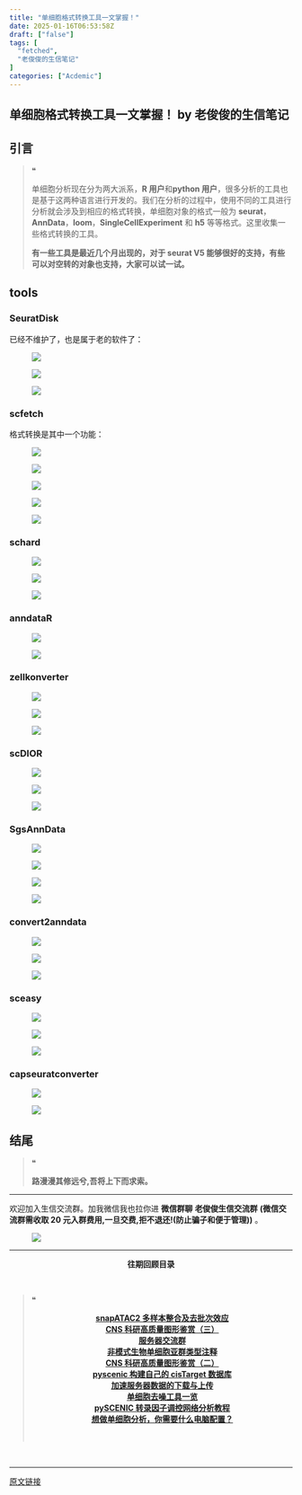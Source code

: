 ```yaml
---
title: "单细胞格式转换工具一文掌握！"
date: 2025-01-16T06:53:58Z
draft: ["false"]
tags: [
  "fetched",
  "老俊俊的生信笔记"
]
categories: ["Acdemic"]
---
```

单细胞格式转换工具一文掌握！ by 老俊俊的生信笔记
------
<div><section data-tool="mdnice编辑器" data-website="https://www.mdnice.com"><section><mp-common-profile data-pluginname="mpprofile" data-id="MzkyMTI1MTYxNA==" data-headimg="http://mmbiz.qpic.cn/sz_mmbiz_png/G5jjcE4usezgsqIGqjITSMggCTSoViaYeoKe2xoZr1IIvNJoztibQxibYHLDDoiabwAc6Ggws3Tvdo8EPss2nLgaVQ/0?wx_fmt=png" data-nickname="老俊俊的生信笔记" data-alias="JunJunLab" data-signature="老俊俊的生信技能和知识分享,我不是巨人,但你可以站在我的肩膀上更进一步!" data-from="0" data-is_biz_ban="0" data-service_type="1"></mp-common-profile></section></section><section><mp-common-clmusic data-pluginname="insertaudio" type="1" music_name="IF%20YOU" albumurl="http://wx.y.gtimg.cn/music/photo_new/T002R500x500M000001xpUdt2jEjWu_1.jpg" singer="BIGBANG" duration="264000" username="" music_source="1" is_vip="1" listenid="78221540420821920"></mp-common-clmusic></section><section data-tool="mdnice编辑器" data-website="https://www.mdnice.com"><h2 data-tool="mdnice编辑器"><span></span><span>引言</span><span></span></h2><blockquote data-tool="mdnice编辑器"><span>❝</span><p>单细胞分析现在分为两大派系，<strong>R 用户</strong>和<strong>python 用户</strong>，很多分析的工具也是基于这两种语言进行开发的。我们在分析的过程中，使用不同的工具进行分析就会涉及到相应的格式转换，单细胞对象的格式一般为 <strong>seurat</strong>，<strong>AnnData</strong>，<strong>loom</strong>，<strong>SingleCellExperiment</strong> 和 <strong>h5</strong> 等等格式。这里收集一些格式转换的工具。</p><p><strong>有一些工具是最近几个月出现的，对于 seurat V5 能够很好的支持，有些可以对空转的对象也支持，大家可以试一试。</strong></p></blockquote><h2 data-tool="mdnice编辑器"><span></span><span>tools</span><span></span></h2><h3 data-tool="mdnice编辑器"><span></span><span><strong>SeuratDisk</strong></span><span></span></h3><p data-tool="mdnice编辑器">已经不维护了，也是属于老的软件了：</p><figure data-tool="mdnice编辑器"><img data-imgfileid="100033002" data-ratio="0.4750733137829912" data-src="https://mmbiz.qpic.cn/sz_mmbiz_png/G5jjcE4usex7pyX21MIQ7gSQvg8oe0bFC89JBmagbhv9UMc13LA7xtW2r2wxHZSofGBd4DIdicbV8thQmxXGHYQ/640?wx_fmt=png&amp;from=appmsg" data-type="png" data-w="1705" src="https://mmbiz.qpic.cn/sz_mmbiz_png/G5jjcE4usex7pyX21MIQ7gSQvg8oe0bFC89JBmagbhv9UMc13LA7xtW2r2wxHZSofGBd4DIdicbV8thQmxXGHYQ/640?wx_fmt=png&amp;from=appmsg"></figure><figure data-tool="mdnice编辑器"><img data-imgfileid="100033000" data-ratio="0.5356489945155393" data-src="https://mmbiz.qpic.cn/sz_mmbiz_png/G5jjcE4usex7pyX21MIQ7gSQvg8oe0bFvW6UFYk4QG3cZGBOsvvAehJZxopfuur6JTseHsPtbCCGXibBYfib4t0Q/640?wx_fmt=png&amp;from=appmsg" data-type="png" data-w="1094" src="https://mmbiz.qpic.cn/sz_mmbiz_png/G5jjcE4usex7pyX21MIQ7gSQvg8oe0bFvW6UFYk4QG3cZGBOsvvAehJZxopfuur6JTseHsPtbCCGXibBYfib4t0Q/640?wx_fmt=png&amp;from=appmsg"></figure><figure data-tool="mdnice编辑器"><img data-imgfileid="100032999" data-ratio="0.5162187210379982" data-src="https://mmbiz.qpic.cn/sz_mmbiz_png/G5jjcE4usex7pyX21MIQ7gSQvg8oe0bFvAiaTEc4NJLHgBEfYVhwnCuiaIPXoS3EQFZAno68fjBUOdIF0EsrfzicA/640?wx_fmt=png&amp;from=appmsg" data-type="png" data-w="1079" src="https://mmbiz.qpic.cn/sz_mmbiz_png/G5jjcE4usex7pyX21MIQ7gSQvg8oe0bFvAiaTEc4NJLHgBEfYVhwnCuiaIPXoS3EQFZAno68fjBUOdIF0EsrfzicA/640?wx_fmt=png&amp;from=appmsg"></figure><h3 data-tool="mdnice编辑器"><span></span><span><strong>scfetch</strong></span><span></span></h3><p data-tool="mdnice编辑器">格式转换是其中一个功能：</p><figure data-tool="mdnice编辑器"><img data-imgfileid="100033003" data-ratio="0.4821533060269163" data-src="https://mmbiz.qpic.cn/sz_mmbiz_png/G5jjcE4usex7pyX21MIQ7gSQvg8oe0bFdQibwNicKCE5Q5PQZG38MribD6ZAXm8svDE02Q5c8uKszePsibhEib0Hc6Q/640?wx_fmt=png&amp;from=appmsg" data-type="png" data-w="1709" src="https://mmbiz.qpic.cn/sz_mmbiz_png/G5jjcE4usex7pyX21MIQ7gSQvg8oe0bFdQibwNicKCE5Q5PQZG38MribD6ZAXm8svDE02Q5c8uKszePsibhEib0Hc6Q/640?wx_fmt=png&amp;from=appmsg"></figure><figure data-tool="mdnice编辑器"><img data-imgfileid="100033001" data-ratio="0.5945205479452055" data-src="https://mmbiz.qpic.cn/sz_mmbiz_png/G5jjcE4usex7pyX21MIQ7gSQvg8oe0bFWBYlM6VRCW6c3iaBr90oz1D9BhgMhZObkmcOOunK2pdTQFRCgL7nQQw/640?wx_fmt=png&amp;from=appmsg" data-type="png" data-w="1095" src="https://mmbiz.qpic.cn/sz_mmbiz_png/G5jjcE4usex7pyX21MIQ7gSQvg8oe0bFWBYlM6VRCW6c3iaBr90oz1D9BhgMhZObkmcOOunK2pdTQFRCgL7nQQw/640?wx_fmt=png&amp;from=appmsg"></figure><figure data-tool="mdnice编辑器"><img data-imgfileid="100033008" data-ratio="0.4345" data-src="https://mmbiz.qpic.cn/sz_mmbiz_png/G5jjcE4usex7pyX21MIQ7gSQvg8oe0bFafjdAyrJsaV3etLMNMOPcw9sFf144W2S1Q6LIdrkkE9sibKUREWcTeA/640?wx_fmt=png&amp;from=appmsg" data-type="png" data-w="2000" src="https://mmbiz.qpic.cn/sz_mmbiz_png/G5jjcE4usex7pyX21MIQ7gSQvg8oe0bFafjdAyrJsaV3etLMNMOPcw9sFf144W2S1Q6LIdrkkE9sibKUREWcTeA/640?wx_fmt=png&amp;from=appmsg"></figure><figure data-tool="mdnice编辑器"><img data-imgfileid="100033007" data-ratio="0.6431881371640408" data-src="https://mmbiz.qpic.cn/sz_mmbiz_png/G5jjcE4usex7pyX21MIQ7gSQvg8oe0bFqO0JjXYRalLtskicmerfabI1q3XanWxLyZYJgPzpZsLMocVdhTtYQ3A/640?wx_fmt=png&amp;from=appmsg" data-type="png" data-w="1079" src="https://mmbiz.qpic.cn/sz_mmbiz_png/G5jjcE4usex7pyX21MIQ7gSQvg8oe0bFqO0JjXYRalLtskicmerfabI1q3XanWxLyZYJgPzpZsLMocVdhTtYQ3A/640?wx_fmt=png&amp;from=appmsg"></figure><figure data-tool="mdnice编辑器"><img data-imgfileid="100033004" data-ratio="0.6846511627906977" data-src="https://mmbiz.qpic.cn/sz_mmbiz_png/G5jjcE4usex7pyX21MIQ7gSQvg8oe0bF4CtvaURhr1uN41kTRvhF84Xib2OMRticlQuhH1GULJ4ZLFtokwibFekZw/640?wx_fmt=png&amp;from=appmsg" data-type="png" data-w="1075" src="https://mmbiz.qpic.cn/sz_mmbiz_png/G5jjcE4usex7pyX21MIQ7gSQvg8oe0bF4CtvaURhr1uN41kTRvhF84Xib2OMRticlQuhH1GULJ4ZLFtokwibFekZw/640?wx_fmt=png&amp;from=appmsg"></figure><h3 data-tool="mdnice编辑器"><span></span><span><strong>schard</strong></span><span></span></h3><figure data-tool="mdnice编辑器"><img data-imgfileid="100033006" data-ratio="0.4701583434835566" data-src="https://mmbiz.qpic.cn/sz_mmbiz_png/G5jjcE4usex7pyX21MIQ7gSQvg8oe0bF6LiamSc4uN9RjgowakPSeOY6S4VCTM1LicOO3NAuVxPhRBibHtMloWQyQ/640?wx_fmt=png&amp;from=appmsg" data-type="png" data-w="1642" src="https://mmbiz.qpic.cn/sz_mmbiz_png/G5jjcE4usex7pyX21MIQ7gSQvg8oe0bF6LiamSc4uN9RjgowakPSeOY6S4VCTM1LicOO3NAuVxPhRBibHtMloWQyQ/640?wx_fmt=png&amp;from=appmsg"></figure><figure data-tool="mdnice编辑器"><img data-imgfileid="100033005" data-ratio="0.4018181818181818" data-src="https://mmbiz.qpic.cn/sz_mmbiz_png/G5jjcE4usex7pyX21MIQ7gSQvg8oe0bFvibTUib80WlpUZpoXf921xd2CvCW7RASichIZFXib2XL1a66Zicoxk43MRA/640?wx_fmt=png&amp;from=appmsg" data-type="png" data-w="1100" src="https://mmbiz.qpic.cn/sz_mmbiz_png/G5jjcE4usex7pyX21MIQ7gSQvg8oe0bFvibTUib80WlpUZpoXf921xd2CvCW7RASichIZFXib2XL1a66Zicoxk43MRA/640?wx_fmt=png&amp;from=appmsg"></figure><figure data-tool="mdnice编辑器"><img data-imgfileid="100033010" data-ratio="0.6529080675422139" data-src="https://mmbiz.qpic.cn/sz_mmbiz_png/G5jjcE4usex7pyX21MIQ7gSQvg8oe0bFulBRwJwIzghPibk3lUuCUlfZva44DhTw05lxXzwM7zkZQHaKCKic6q3g/640?wx_fmt=png&amp;from=appmsg" data-type="png" data-w="1066" src="https://mmbiz.qpic.cn/sz_mmbiz_png/G5jjcE4usex7pyX21MIQ7gSQvg8oe0bFulBRwJwIzghPibk3lUuCUlfZva44DhTw05lxXzwM7zkZQHaKCKic6q3g/640?wx_fmt=png&amp;from=appmsg"></figure><h3 data-tool="mdnice编辑器"><span></span><span><strong>anndataR</strong></span><span></span></h3><figure data-tool="mdnice编辑器"><img data-imgfileid="100033011" data-ratio="0.5236294896030246" data-src="https://mmbiz.qpic.cn/sz_mmbiz_png/G5jjcE4usex7pyX21MIQ7gSQvg8oe0bFaq07q9CYbKjVmVyDeMrhKLIssGAtgDndclJVOC2f8GJCibN4cDVq29A/640?wx_fmt=png&amp;from=appmsg" data-type="png" data-w="1587" src="https://mmbiz.qpic.cn/sz_mmbiz_png/G5jjcE4usex7pyX21MIQ7gSQvg8oe0bFaq07q9CYbKjVmVyDeMrhKLIssGAtgDndclJVOC2f8GJCibN4cDVq29A/640?wx_fmt=png&amp;from=appmsg"></figure><figure data-tool="mdnice编辑器"><img data-imgfileid="100033012" data-ratio="0.6817761332099908" data-src="https://mmbiz.qpic.cn/sz_mmbiz_png/G5jjcE4usex7pyX21MIQ7gSQvg8oe0bFmDhMwoKqRHbm3ka7e36YF0J9WibZJXyRCKLOURa5cGID6qVaFrX3PTg/640?wx_fmt=png&amp;from=appmsg" data-type="png" data-w="1081" src="https://mmbiz.qpic.cn/sz_mmbiz_png/G5jjcE4usex7pyX21MIQ7gSQvg8oe0bFmDhMwoKqRHbm3ka7e36YF0J9WibZJXyRCKLOURa5cGID6qVaFrX3PTg/640?wx_fmt=png&amp;from=appmsg"></figure><h3 data-tool="mdnice编辑器"><span></span><span><strong>zellkonverter</strong></span><span></span></h3><figure data-tool="mdnice编辑器"><img data-imgfileid="100033014" data-ratio="0.5228091236494598" data-src="https://mmbiz.qpic.cn/sz_mmbiz_png/G5jjcE4usex7pyX21MIQ7gSQvg8oe0bF9uMJEr6pRktEdicqyH7XyAziaW7DjUnSoZ1pk1Ary9aLbZLaOk4lCkAA/640?wx_fmt=png&amp;from=appmsg" data-type="png" data-w="1666" src="https://mmbiz.qpic.cn/sz_mmbiz_png/G5jjcE4usex7pyX21MIQ7gSQvg8oe0bF9uMJEr6pRktEdicqyH7XyAziaW7DjUnSoZ1pk1Ary9aLbZLaOk4lCkAA/640?wx_fmt=png&amp;from=appmsg"></figure><figure data-tool="mdnice编辑器"><img data-imgfileid="100033013" data-ratio="0.6639269406392694" data-src="https://mmbiz.qpic.cn/sz_mmbiz_png/G5jjcE4usex7pyX21MIQ7gSQvg8oe0bFBTXX1mTTMcEvBx47c9Vic7XM7XSLsz0hD71XJlTmsppu28tyfLMbfhw/640?wx_fmt=png&amp;from=appmsg" data-type="png" data-w="1095" src="https://mmbiz.qpic.cn/sz_mmbiz_png/G5jjcE4usex7pyX21MIQ7gSQvg8oe0bFBTXX1mTTMcEvBx47c9Vic7XM7XSLsz0hD71XJlTmsppu28tyfLMbfhw/640?wx_fmt=png&amp;from=appmsg"></figure><figure data-tool="mdnice编辑器"><img data-imgfileid="100033016" data-ratio="0.6007326007326007" data-src="https://mmbiz.qpic.cn/sz_mmbiz_png/G5jjcE4usex7pyX21MIQ7gSQvg8oe0bFNVyaz2lvibdNhicMEicIzI5CCdzASPV5Hicb5eRxLibUV73FU7bpuSeokVQ/640?wx_fmt=png&amp;from=appmsg" data-type="png" data-w="1092" src="https://mmbiz.qpic.cn/sz_mmbiz_png/G5jjcE4usex7pyX21MIQ7gSQvg8oe0bFNVyaz2lvibdNhicMEicIzI5CCdzASPV5Hicb5eRxLibUV73FU7bpuSeokVQ/640?wx_fmt=png&amp;from=appmsg"></figure><h3 data-tool="mdnice编辑器"><span></span><span><strong>scDIOR</strong></span><span></span></h3><figure data-tool="mdnice编辑器"><img data-imgfileid="100033017" data-ratio="0.4738480697384807" data-src="https://mmbiz.qpic.cn/sz_mmbiz_png/G5jjcE4usex7pyX21MIQ7gSQvg8oe0bFu6o4icYY0dj00LqNRlXZdpcAxnTgicRz4bBCiaXtXpF2IRM3yJlODia9PA/640?wx_fmt=png&amp;from=appmsg" data-type="png" data-w="1606" src="https://mmbiz.qpic.cn/sz_mmbiz_png/G5jjcE4usex7pyX21MIQ7gSQvg8oe0bFu6o4icYY0dj00LqNRlXZdpcAxnTgicRz4bBCiaXtXpF2IRM3yJlODia9PA/640?wx_fmt=png&amp;from=appmsg"></figure><figure data-tool="mdnice编辑器"><img data-imgfileid="100033019" data-ratio="0.8267898383371824" data-src="https://mmbiz.qpic.cn/sz_mmbiz_png/G5jjcE4usex7pyX21MIQ7gSQvg8oe0bFkgWySwaiauicr8Q6lv4AQiavR014fcf79VNUSpOnHbHQ7yP1rZ90eyd2g/640?wx_fmt=png&amp;from=appmsg" data-type="png" data-w="866" src="https://mmbiz.qpic.cn/sz_mmbiz_png/G5jjcE4usex7pyX21MIQ7gSQvg8oe0bFkgWySwaiauicr8Q6lv4AQiavR014fcf79VNUSpOnHbHQ7yP1rZ90eyd2g/640?wx_fmt=png&amp;from=appmsg"></figure><figure data-tool="mdnice编辑器"><img data-imgfileid="100033015" data-ratio="0.42674418604651165" data-src="https://mmbiz.qpic.cn/sz_mmbiz_png/G5jjcE4usex7pyX21MIQ7gSQvg8oe0bFEpdfnMzeXt54Pwic2AricKe6dXaK5YuGf2rcYWzP5O8nWxuZP1jAKNZg/640?wx_fmt=png&amp;from=appmsg" data-type="png" data-w="860" src="https://mmbiz.qpic.cn/sz_mmbiz_png/G5jjcE4usex7pyX21MIQ7gSQvg8oe0bFEpdfnMzeXt54Pwic2AricKe6dXaK5YuGf2rcYWzP5O8nWxuZP1jAKNZg/640?wx_fmt=png&amp;from=appmsg"></figure><h3 data-tool="mdnice编辑器"><span></span><span><strong>SgsAnnData</strong></span><span></span></h3><figure data-tool="mdnice编辑器"><img data-imgfileid="100033018" data-ratio="0.49592476489028214" data-src="https://mmbiz.qpic.cn/sz_mmbiz_png/G5jjcE4usex7pyX21MIQ7gSQvg8oe0bF1ewsNc2hGria6F01To5Zz9PFKlVwiamN4hJgfnX84Rkh6YTcXrs3WecQ/640?wx_fmt=png&amp;from=appmsg" data-type="png" data-w="1595" src="https://mmbiz.qpic.cn/sz_mmbiz_png/G5jjcE4usex7pyX21MIQ7gSQvg8oe0bF1ewsNc2hGria6F01To5Zz9PFKlVwiamN4hJgfnX84Rkh6YTcXrs3WecQ/640?wx_fmt=png&amp;from=appmsg"></figure><figure data-tool="mdnice编辑器"><img data-imgfileid="100033024" data-ratio="0.763023493360572" data-src="https://mmbiz.qpic.cn/sz_mmbiz_png/G5jjcE4usex7pyX21MIQ7gSQvg8oe0bFh839TZFqmChwfUeGOoX5o3YAiaxCpogiaR77mTgaDTEJ1ltnvNf0rFNQ/640?wx_fmt=png&amp;from=appmsg" data-type="png" data-w="979" src="https://mmbiz.qpic.cn/sz_mmbiz_png/G5jjcE4usex7pyX21MIQ7gSQvg8oe0bFh839TZFqmChwfUeGOoX5o3YAiaxCpogiaR77mTgaDTEJ1ltnvNf0rFNQ/640?wx_fmt=png&amp;from=appmsg"></figure><figure data-tool="mdnice编辑器"><img data-imgfileid="100033020" data-ratio="0.4249492900608519" data-src="https://mmbiz.qpic.cn/sz_mmbiz_png/G5jjcE4usex7pyX21MIQ7gSQvg8oe0bFia1o8yt5fbtmJxvub3b2djy0MzPmBAyUpHgicMUAOVN3C367yBfqEVCw/640?wx_fmt=png&amp;from=appmsg" data-type="png" data-w="986" src="https://mmbiz.qpic.cn/sz_mmbiz_png/G5jjcE4usex7pyX21MIQ7gSQvg8oe0bFia1o8yt5fbtmJxvub3b2djy0MzPmBAyUpHgicMUAOVN3C367yBfqEVCw/640?wx_fmt=png&amp;from=appmsg"></figure><figure data-tool="mdnice编辑器"><img data-imgfileid="100033021" data-ratio="0.8190364277320799" data-src="https://mmbiz.qpic.cn/sz_mmbiz_png/G5jjcE4usex7pyX21MIQ7gSQvg8oe0bFzeia8PGV9c0Yyna3m7nDP7yWKVZjPMCCSp4icGkZ678S08dEwApibr4icg/640?wx_fmt=png&amp;from=appmsg" data-type="png" data-w="851" src="https://mmbiz.qpic.cn/sz_mmbiz_png/G5jjcE4usex7pyX21MIQ7gSQvg8oe0bFzeia8PGV9c0Yyna3m7nDP7yWKVZjPMCCSp4icGkZ678S08dEwApibr4icg/640?wx_fmt=png&amp;from=appmsg"></figure><h3 data-tool="mdnice编辑器"><span></span><span><strong>convert2anndata</strong></span><span></span></h3><figure data-tool="mdnice编辑器"><img data-imgfileid="100033023" data-ratio="0.5149439601494396" data-src="https://mmbiz.qpic.cn/sz_mmbiz_png/G5jjcE4usex7pyX21MIQ7gSQvg8oe0bFD32siagFvflUOia5wwGg4BpxlZ3555D3V09hhN7PFuuzng6D1GQhahibw/640?wx_fmt=png&amp;from=appmsg" data-type="png" data-w="1606" src="https://mmbiz.qpic.cn/sz_mmbiz_png/G5jjcE4usex7pyX21MIQ7gSQvg8oe0bFD32siagFvflUOia5wwGg4BpxlZ3555D3V09hhN7PFuuzng6D1GQhahibw/640?wx_fmt=png&amp;from=appmsg"></figure><figure data-tool="mdnice编辑器"><img data-imgfileid="100033022" data-ratio="0.8010152284263959" data-src="https://mmbiz.qpic.cn/sz_mmbiz_png/G5jjcE4usex7pyX21MIQ7gSQvg8oe0bFSFs0oTib7bF0w5dMsfCicv3HNd3K4hia66ticfkGrI5QjT0s14URzGTZrQ/640?wx_fmt=png&amp;from=appmsg" data-type="png" data-w="985" src="https://mmbiz.qpic.cn/sz_mmbiz_png/G5jjcE4usex7pyX21MIQ7gSQvg8oe0bFSFs0oTib7bF0w5dMsfCicv3HNd3K4hia66ticfkGrI5QjT0s14URzGTZrQ/640?wx_fmt=png&amp;from=appmsg"></figure><figure data-tool="mdnice编辑器"><img data-imgfileid="100033025" data-ratio="0.6329896907216495" data-src="https://mmbiz.qpic.cn/sz_mmbiz_png/G5jjcE4usex7pyX21MIQ7gSQvg8oe0bF2wkU4FzrniakLX6iarzuDSnnuia4OqxP1IpeYj4E9tJvmqpresp178pkg/640?wx_fmt=png&amp;from=appmsg" data-type="png" data-w="970" src="https://mmbiz.qpic.cn/sz_mmbiz_png/G5jjcE4usex7pyX21MIQ7gSQvg8oe0bF2wkU4FzrniakLX6iarzuDSnnuia4OqxP1IpeYj4E9tJvmqpresp178pkg/640?wx_fmt=png&amp;from=appmsg"></figure><h3 data-tool="mdnice编辑器"><span></span><span><strong>sceasy</strong></span><span></span></h3><figure data-tool="mdnice编辑器"><img data-imgfileid="100033028" data-ratio="0.5071335927367056" data-src="https://mmbiz.qpic.cn/sz_mmbiz_png/G5jjcE4usex7pyX21MIQ7gSQvg8oe0bF0TXJu07pR7MqGO2jfPRs2iarr8ib3U0TcxX7wlLVcZbESUlVK7ZPwEBQ/640?wx_fmt=png&amp;from=appmsg" data-type="png" data-w="1542" src="https://mmbiz.qpic.cn/sz_mmbiz_png/G5jjcE4usex7pyX21MIQ7gSQvg8oe0bF0TXJu07pR7MqGO2jfPRs2iarr8ib3U0TcxX7wlLVcZbESUlVK7ZPwEBQ/640?wx_fmt=png&amp;from=appmsg"></figure><figure data-tool="mdnice编辑器"><img data-imgfileid="100033027" data-ratio="0.6666666666666666" data-src="https://mmbiz.qpic.cn/sz_mmbiz_png/G5jjcE4usex7pyX21MIQ7gSQvg8oe0bFevmK2t8tUD0ocic5fQDJLnEoEAEmREM1EjLhkKhLprYOtOia5ia8IETxg/640?wx_fmt=png&amp;from=appmsg" data-type="png" data-w="1095" src="https://mmbiz.qpic.cn/sz_mmbiz_png/G5jjcE4usex7pyX21MIQ7gSQvg8oe0bFevmK2t8tUD0ocic5fQDJLnEoEAEmREM1EjLhkKhLprYOtOia5ia8IETxg/640?wx_fmt=png&amp;from=appmsg"></figure><figure data-tool="mdnice编辑器"><img data-imgfileid="100033026" data-ratio="0.8333333333333334" data-src="https://mmbiz.qpic.cn/sz_mmbiz_png/G5jjcE4usex7pyX21MIQ7gSQvg8oe0bF06F1ibdeoQAfm1WPtWRSFQribTRxYqsKRz28bicXsSSBeVrBR5ojB8aAQ/640?wx_fmt=png&amp;from=appmsg" data-type="png" data-w="966" src="https://mmbiz.qpic.cn/sz_mmbiz_png/G5jjcE4usex7pyX21MIQ7gSQvg8oe0bF06F1ibdeoQAfm1WPtWRSFQribTRxYqsKRz28bicXsSSBeVrBR5ojB8aAQ/640?wx_fmt=png&amp;from=appmsg"></figure><h3 data-tool="mdnice编辑器"><span></span><span><strong>capseuratconverter</strong></span><span></span></h3><figure data-tool="mdnice编辑器"><img data-imgfileid="100033029" data-ratio="0.5183044315992292" data-src="https://mmbiz.qpic.cn/sz_mmbiz_png/G5jjcE4usex7pyX21MIQ7gSQvg8oe0bFOVfpQ5Wx9d0G3SgaK4BkVGbPqM4KEEhgL7SqEToaJ6TUztpkAibjsicQ/640?wx_fmt=png&amp;from=appmsg" data-type="png" data-w="1557" src="https://mmbiz.qpic.cn/sz_mmbiz_png/G5jjcE4usex7pyX21MIQ7gSQvg8oe0bFOVfpQ5Wx9d0G3SgaK4BkVGbPqM4KEEhgL7SqEToaJ6TUztpkAibjsicQ/640?wx_fmt=png&amp;from=appmsg"></figure><figure data-tool="mdnice编辑器"><img data-imgfileid="100033034" data-ratio="0.6529850746268657" data-src="https://mmbiz.qpic.cn/sz_mmbiz_png/G5jjcE4usex7pyX21MIQ7gSQvg8oe0bFqwLfyGICQ1XbJso0687DCM979lnQITH4HZRgcibSqdOib4Uwa8iakEykg/640?wx_fmt=png&amp;from=appmsg" data-type="png" data-w="1072" src="https://mmbiz.qpic.cn/sz_mmbiz_png/G5jjcE4usex7pyX21MIQ7gSQvg8oe0bFqwLfyGICQ1XbJso0687DCM979lnQITH4HZRgcibSqdOib4Uwa8iakEykg/640?wx_fmt=png&amp;from=appmsg"></figure><h2 data-tool="mdnice编辑器"><span></span><span>结尾</span><span></span></h2><blockquote data-tool="mdnice编辑器"><span>❝</span><p><strong>路漫漫其修远兮,吾将上下而求索。</strong></p></blockquote><hr data-tool="mdnice编辑器"><p data-tool="mdnice编辑器">欢迎加入生信交流群。加我微信我也拉你进 <strong>微信群聊</strong> <strong>老俊俊生信交流群</strong> <strong>(微信交流群需收取 20 元入群费用,一旦交费,拒不退还!(防止骗子和便于管理))</strong> 。</p><figure data-tool="mdnice编辑器"><img data-imgfileid="100033033" data-ratio="0.6083707025411061" data-src="https://mmbiz.qpic.cn/sz_mmbiz_png/G5jjcE4usex7pyX21MIQ7gSQvg8oe0bFYwLV6sxK9Qcwf6aOSFQKMxXvvfDz4vBqTEfRpHJPZyRiaWJfGVxRSicA/640?wx_fmt=png&amp;from=appmsg" data-type="png" data-w="669" src="https://mmbiz.qpic.cn/sz_mmbiz_png/G5jjcE4usex7pyX21MIQ7gSQvg8oe0bFYwLV6sxK9Qcwf6aOSFQKMxXvvfDz4vBqTEfRpHJPZyRiaWJfGVxRSicA/640?wx_fmt=png&amp;from=appmsg"></figure><hr data-tool="mdnice编辑器"><p data-tool="mdnice编辑器"><strong></strong></p><center data-tool="mdnice编辑器"><strong> 往期回顾目录 </strong></center><p data-tool="mdnice编辑器"><br></p><blockquote data-tool="mdnice编辑器"><span>❝</span><p><strong></strong></p><center><strong><a href="https://mp.weixin.qq.com/s?__biz=MzkyMTI1MTYxNA==&amp;mid=2247516646&amp;idx=1&amp;sn=dfed6a0d382abbb7a568640cd7c0976a&amp;token=1176684326&amp;lang=zh_CN&amp;scene=21#wechat_redirect" data-linktype="2">snapATAC2 多样本整合及去批次效应</a></strong></center><strong><center><a href="https://mp.weixin.qq.com/s?__biz=MzkyMTI1MTYxNA==&amp;mid=2247516593&amp;idx=1&amp;sn=ee97613b6abefd0f422f4ac27a134dcf&amp;token=1364048330&amp;lang=zh_CN&amp;scene=21#wechat_redirect" data-linktype="2">CNS 科研高质量图形鉴赏（三）</a></center></strong><strong><center><a href="https://mp.weixin.qq.com/s?__biz=MzkyMTI1MTYxNA==&amp;mid=2247516540&amp;idx=1&amp;sn=c82f826a9833d212bc07be85b00695d5&amp;token=889794438&amp;lang=zh_CN&amp;scene=21#wechat_redirect" data-linktype="2">服务器交流群</a></center></strong><strong><center><a href="https://mp.weixin.qq.com/s?__biz=MzkyMTI1MTYxNA==&amp;mid=2247516527&amp;idx=1&amp;sn=efd7c5620a4aaff40e0d76af31afe8d5&amp;token=773678561&amp;lang=zh_CN&amp;poc_token=HG_6dWej2FHbjVHq2-T5KMXn1V26EnrCtzRwxcXE&amp;scene=21#wechat_redirect" data-linktype="2">非模式生物单细胞亚群类型注释</a></center></strong><strong><center><a href="https://mp.weixin.qq.com/s?__biz=MzkyMTI1MTYxNA==&amp;mid=2247516488&amp;idx=1&amp;sn=605a5ad1e13e06d4b46f9bb05b1c5536&amp;token=773678561&amp;lang=zh_CN&amp;scene=21#wechat_redirect" data-linktype="2">CNS 科研高质量图形鉴赏（二）</a></center></strong><strong><center><a href="https://mp.weixin.qq.com/s?__biz=MzkyMTI1MTYxNA==&amp;mid=2247516435&amp;idx=1&amp;sn=d80c8d07e7285cba72ce1d3b1ac5be9f&amp;token=1818336094&amp;lang=zh_CN&amp;scene=21#wechat_redirect" data-linktype="2">pyscenic 构建自己的 cisTarget 数据库</a></center></strong><strong><center><a href="https://mp.weixin.qq.com/s?__biz=MzkyMTI1MTYxNA==&amp;mid=2247516393&amp;idx=1&amp;sn=34a9932b10a215b53e2517604ac8d9a6&amp;token=1818336094&amp;lang=zh_CN&amp;scene=21#wechat_redirect" data-linktype="2">加速服务器数据的下载与上传</a></center></strong><strong><center><a href="https://mp.weixin.qq.com/s?__biz=MzkyMTI1MTYxNA==&amp;mid=2247516370&amp;idx=1&amp;sn=0acc8657ede5d4878c10c307c009d68b&amp;token=1606055947&amp;lang=zh_CN&amp;scene=21#wechat_redirect" data-linktype="2">单细胞去噪工具一览</a></center></strong><strong><center><a href="https://mp.weixin.qq.com/s?__biz=MzkyMTI1MTYxNA==&amp;mid=2247516317&amp;idx=1&amp;sn=393d73fb463838b7370f756b27803301&amp;token=1606055947&amp;lang=zh_CN&amp;scene=21#wechat_redirect" data-linktype="2">pySCENIC 转录因子调控网络分析教程</a></center></strong><strong><center><a href="https://mp.weixin.qq.com/s?__biz=MzkyMTI1MTYxNA==&amp;mid=2247516265&amp;idx=1&amp;sn=496e85346f555db9b64c516953876a24&amp;token=1606055947&amp;lang=zh_CN&amp;scene=21#wechat_redirect" data-linktype="2">想做单细胞分析，你需要什么电脑配置？</a></center></strong><p><br></p></blockquote></section><p><br></p><p><mp-style-type data-value="3"></mp-style-type></p></div>  
<hr>
<a href="https://mp.weixin.qq.com/s/-AMw8CRsB7J96cadQvvhrw",target="_blank" rel="noopener noreferrer">原文链接</a>
